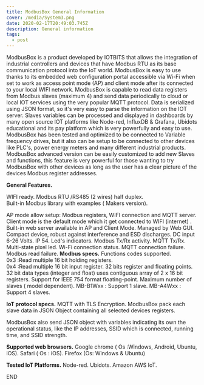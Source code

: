 ```yaml
---
title: ModbusBox General Information
cover: /media/System3.png
date: 2020-02-17T20:49:03.745Z
description: General information
tags:
  - post
---
```

ModbusBox is a product developed by IOTBITS that allows the integration of industrial  controllers and devices that have   Modbus RTU as its base communication protocol into the IoT world. ModbusBox is easy to use thanks to its embedded web configuration portal accessible via Wi-Fi when set to work as  access point mode (AP) and client mode after its connected  to your local  WIFI network.  ModbusBox  is capable to read data registers  from Modbus slaves (maximum 4)  and  send data periodically  to cloud or local IOT services using the very popular MQTT protocol.  Data  is serialized    using  JSON format, so it's very easy to parse the information on the IOT server. Slaves variables  can be processed and displayed in dashboards  by many open source IOT platforms like Node-red, InfluxDB & Grafana,  Ubidots educational and  its pay platform which is very powerfully and easy to use.  ModbusBox   has been tested and optimized to be connected to  Variable frequency drives, but it also can be setup to be connected to other devices like PLC's, power energy meters and many different industrial products.\
ModbusBox advanced version can be easily customized to add new Slaves and functions,  this feature is very powerful for those wanting to try ModbusBox with other devices  as long as the user has a clear picture of the devices Modbus register addresses. 

**General Features.**

WIFI ready.  Modbus RTU /RS485 (2 wires) half duplex.\
Built-in Modbus library with examples ( Makers version).

AP mode allow setup: Modbus registers, WIFI connection and MQTT server.  Client mode is the default mode which it get connected to WIFI (internet) .
Built-in web server available in AP and Client Mode.
Managed by Web GUI.
Compact device, robust against interference and ESD discharges.
DC input  6-26 Volts.
IP 54.
Led's indicators.
Modbus Tx/Rx activity.
MQTT Tx/Rx.
Multi-state pixel led.
Wi-Fi connection status.
MQTT connection failure.
Modbus read failure.
**Modbus specs.**  Functions codes supported.\
0x3 :Read multiple 16 bit holding registers.\
0x4 :Read multiple 16 bit input register. 32 bits register and floating points. 32 bit data types (integer and float) uses contiguous array of  2 x 16 bit registers.
Support for IEEE 754 format floating-point.
Maximum number of slaves ( model dependent).
MB-B1Wxx : Support  1 slave.
MB-A4Wxx : Support 4 slaves.

**IoT protocol specs.**  MQTT with TLS Encryption.  ModbusBox pack each slave data  in JSON Object containing all selected devices registers. 

ModbusBox also send JSON object with variables indicating its own the operational status, like the IP addresses, SSID which is connected, running time, and SSID strength.

**Supported web browsers.** Google chrome ( Os :Windows,  Android, Ubuntu, iOS).  Safari ( Os : iOS).
Firefox (Os: Windows & Ubuntu)

**Tested IoT Platforms.**  Node-red. Ubidots.
Amazon AWS IoT.

END
